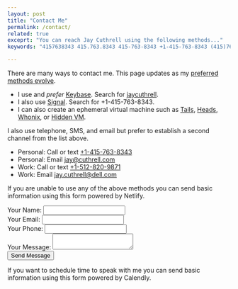 ```yaml
---
layout: post
title: "Contact Me"
permalink: /contact/
related: true
exceprt: "You can reach Jay Cuthrell using the following methods..."
keywords: "4157638343 415.763.8343 415-763-8343 +1-415-763-8343 (415)763-8343 @jaycuthrell jay@cuthrell.com"

---
```


There are many ways to contact me. This page updates as my [preferred methods evolve](https://ssd.eff.org/en). 
* I use and _prefer_ [Keybase](https://keybase.io/download). Search for [jaycuthrell](https://keybase.io/jaycuthrell).
* I also use [Signal](https://signal.org/install/). Search for +1-415-763-8343.
* I can also create an ephemeral virtual machine such as [Tails](https://tails.boum.org/about/index.en.html), [Heads](https://heads.dyne.org/about.html), [Whonix](https://www.whonix.org/wiki/Main_Page), or [Hidden VM](https://github.com/aforensics/HiddenVM).

I also use telephone, SMS, and email but prefer to establish a second channel from the list above.
- Personal: Call or text [+1-415-763-8343](tel:1-415-763-8343)
- Personal: Email [jay@cuthrell.com](mailto:jay@cuthrell.com?SUBJECT=2019+via+jaycuthrell.com)
- Work: Call or text [+1-512-820-9871](tel:1-512-820-9871)
- Work: Email [jay.cuthrell@dell.com](mailto:jay.cuthrell@dell.com?SUBJECT=2019+via+jaycuthrell.com)

If you are unable to use any of the above methods you can send basic information using this form powered by Netlify.
<form name="contact" method="POST" data-netlify="true">
  <p>
    <label>Your Name: <input type="text" name="name" /></label>   
  <br />
    <label>Your Email: <input type="email" name="email" /></label>
  <br />
    <label>Your Phone: <input type="phone" name="phone" /></label>
  <br />
    <label>Your Message: <textarea name="message"></textarea></label>
  <br />
    <button type="submit">Send Message</button>
  </p>
</form>

If you want to schedule time to speak with me you can send basic information using this form powered by Calendly.
<div class="calendly-inline-widget" data-url="https://calendly.com/jaycuthrell?hide_landing_page_details=1" style="min-width:320px;height:630px;"></div>
<script type="text/javascript" src="https://assets.calendly.com/assets/external/widget.js"></script>

